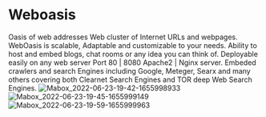 # Weboasis
Oasis of web addresses
Web cluster of Internet URLs and webpages. WebOasis is scalable, Adaptable and customizable to your needs. Ability to host
and embed blogs, chat rooms or any idea you can think of. 
Deployable easily on any web server Port 80 | 8080 Apache2 | Nginx server.
Embeded crawlers and search Engines including Google, Meteger, Searx and many others covering both Clearnet Search Engines and 
TOR deep Web Search Engines.
![Mabox_2022-06-23-19-42-1655998933](https://user-images.githubusercontent.com/98559107/175343517-26e1178f-6d8e-45f1-9cea-36eb749b9522.png)
![Mabox_2022-06-23-19-45-1655999149](https://user-images.githubusercontent.com/98559107/175343529-8bd70ba8-870c-4bf9-a226-2f859b55c2ca.png)
![Mabox_2022-06-23-19-59-1655999963](https://user-images.githubusercontent.com/98559107/175343545-7fd5e51c-b0b0-4847-8479-4672a8d3052d.png)
